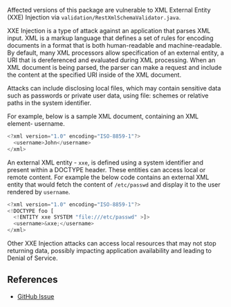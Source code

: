 
Affected versions of this package are vulnerable to XML External Entity (XXE) Injection via `validation/RestXmlSchemaValidator.java`.

XXE Injection is a type of attack against an application that parses XML input. XML is a markup language that defines a set of rules for encoding documents in a format that is both human-readable and machine-readable. By default, many XML processors allow specification of an external entity, a URI that is dereferenced and evaluated during XML processing. When an XML document is being parsed, the parser can make a request and include the content at the specified URI inside of the XML document.

Attacks can include disclosing local files, which may contain sensitive data such as passwords or private user data, using file: schemes or relative paths in the system identifier.

For example, below is a sample XML document, containing an XML element- username.

```js
<?xml version="1.0" encoding="ISO-8859-1"?> 
  <username>John</username> 
</xml>
```
An external XML entity - `xxe`, is defined using a system identifier and present within a DOCTYPE header. These entities can access local or remote content. For example the below code contains an external XML entity that would fetch the content of `/etc/passwd` and display it to the user rendered by `username`.
```js
<?xml version="1.0" encoding="ISO-8859-1"?>  
<!DOCTYPE foo [ 
  <!ENTITY xxe SYSTEM "file:///etc/passwd" >]>  
  <username>&xxe;</username> 
</xml>
```
Other XXE Injection attacks can access local resources that may not stop returning data, possibly impacting application availability and leading to Denial of Service.

## References

-  [GitHub Issue](https://github.com/mulesoft/apikit/issues/547)
